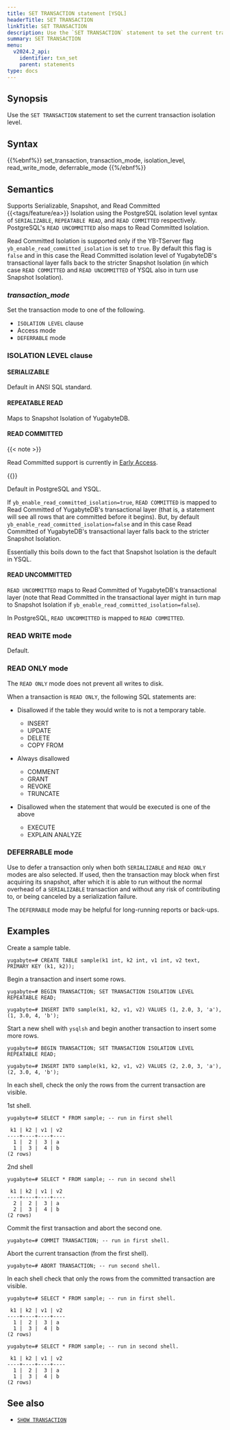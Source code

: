 ```yaml
---
title: SET TRANSACTION statement [YSQL]
headerTitle: SET TRANSACTION
linkTitle: SET TRANSACTION
description: Use the `SET TRANSACTION` statement to set the current transaction isolation level.
summary: SET TRANSACTION
menu:
  v2024.2_api:
    identifier: txn_set
    parent: statements
type: docs
---
```


## Synopsis

Use the `SET TRANSACTION` statement to set the current transaction isolation level.

## Syntax

{{%ebnf%}}
  set_transaction,
  transaction_mode,
  isolation_level,
  read_write_mode,
  deferrable_mode
{{%/ebnf%}}

## Semantics

Supports Serializable, Snapshot, and Read Committed {{<tags/feature/ea>}} Isolation using the PostgreSQL isolation level syntax of `SERIALIZABLE`, `REPEATABLE READ`, and `READ COMMITTED` respectively. PostgreSQL's `READ UNCOMMITTED` also maps to Read Committed Isolation.

Read Committed Isolation is supported only if the YB-TServer flag `yb_enable_read_committed_isolation` is set to `true`. By default this flag is `false` and in this case the Read Committed isolation level of YugabyteDB's transactional layer falls back to the stricter Snapshot Isolation (in which case `READ COMMITTED` and `READ UNCOMMITTED` of YSQL also in turn use Snapshot Isolation).

### *transaction_mode*

Set the transaction mode to one of the following.

- `ISOLATION LEVEL` clause
- Access mode
- `DEFERRABLE` mode

### ISOLATION LEVEL clause

#### SERIALIZABLE

Default in ANSI SQL standard.

#### REPEATABLE READ

Maps to Snapshot Isolation of YugabyteDB.

#### READ COMMITTED

{{< note >}}

Read Committed support is currently in [Early Access](/preview/releases/versioning/#feature-maturity).

{{</note >}}

Default in PostgreSQL and YSQL.

If `yb_enable_read_committed_isolation=true`, `READ COMMITTED` is mapped to Read Committed of YugabyteDB's transactional layer (that is, a statement will see all rows that are committed before it begins). But, by default `yb_enable_read_committed_isolation=false` and in this case Read Committed of YugabyteDB's transactional layer falls back to the stricter Snapshot Isolation.

Essentially this boils down to the fact that Snapshot Isolation is the default in YSQL.

#### READ UNCOMMITTED

`READ UNCOMMITTED` maps to Read Committed of YugabyteDB's transactional layer (note that Read Committed in the transactional layer might in turn map to Snapshot Isolation if `yb_enable_read_committed_isolation=false`).

In PostgreSQL, `READ UNCOMMITTED` is mapped to `READ COMMITTED`.

### READ WRITE mode

Default.

### READ ONLY mode

The `READ ONLY` mode does not prevent all writes to disk.

When a transaction is `READ ONLY`, the following SQL statements are:

- Disallowed if the table they would write to is not a temporary table.
  - INSERT
  - UPDATE
  - DELETE
  - COPY FROM

- Always disallowed
  - COMMENT
  - GRANT
  - REVOKE
  - TRUNCATE

- Disallowed when the statement that would be executed is one of the above
  - EXECUTE
  - EXPLAIN ANALYZE

### DEFERRABLE mode

Use to defer a transaction only when both `SERIALIZABLE` and `READ ONLY` modes are also selected. If used, then the transaction may block when first acquiring its snapshot, after which it is able to run without the normal overhead of a `SERIALIZABLE` transaction and without any risk of contributing to, or being canceled by a serialization failure.

The `DEFERRABLE` mode may be helpful for long-running reports or back-ups.

## Examples

Create a sample table.

```plpgsql
yugabyte=# CREATE TABLE sample(k1 int, k2 int, v1 int, v2 text, PRIMARY KEY (k1, k2));
```

Begin a transaction and insert some rows.

```plpgsql
yugabyte=# BEGIN TRANSACTION; SET TRANSACTION ISOLATION LEVEL REPEATABLE READ;
```

```plpgsql
yugabyte=# INSERT INTO sample(k1, k2, v1, v2) VALUES (1, 2.0, 3, 'a'), (1, 3.0, 4, 'b');
```

Start a new shell  with `ysqlsh` and begin another transaction to insert some more rows.

```plpgsql
yugabyte=# BEGIN TRANSACTION; SET TRANSACTION ISOLATION LEVEL REPEATABLE READ;
```

```plpgsql
yugabyte=# INSERT INTO sample(k1, k2, v1, v2) VALUES (2, 2.0, 3, 'a'), (2, 3.0, 4, 'b');
```

In each shell, check the only the rows from the current transaction are visible.

1st shell.

```plpgsql
yugabyte=# SELECT * FROM sample; -- run in first shell
```

```output
 k1 | k2 | v1 | v2
----+----+----+----
  1 |  2 |  3 | a
  1 |  3 |  4 | b
(2 rows)
```

2nd shell

```plpgsql
yugabyte=# SELECT * FROM sample; -- run in second shell
```

```output
 k1 | k2 | v1 | v2
----+----+----+----
  2 |  2 |  3 | a
  2 |  3 |  4 | b
(2 rows)
```

Commit the first transaction and abort the second one.

```plpgsql
yugabyte=# COMMIT TRANSACTION; -- run in first shell.
```

Abort the current transaction (from the first shell).

```plpgsql
yugabyte=# ABORT TRANSACTION; -- run second shell.
```

In each shell check that only the rows from the committed transaction are visible.

```plpgsql
yugabyte=# SELECT * FROM sample; -- run in first shell.
```

```output
 k1 | k2 | v1 | v2
----+----+----+----
  1 |  2 |  3 | a
  1 |  3 |  4 | b
(2 rows)
```

```plpgsql
yugabyte=# SELECT * FROM sample; -- run in second shell.
```

```output
 k1 | k2 | v1 | v2
----+----+----+----
  1 |  2 |  3 | a
  1 |  3 |  4 | b
(2 rows)
```

## See also

- [`SHOW TRANSACTION`](../txn_show)
